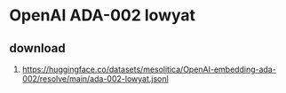 # OpenAI ADA-002 lowyat

## download

1. https://huggingface.co/datasets/mesolitica/OpenAI-embedding-ada-002/resolve/main/ada-002-lowyat.jsonl